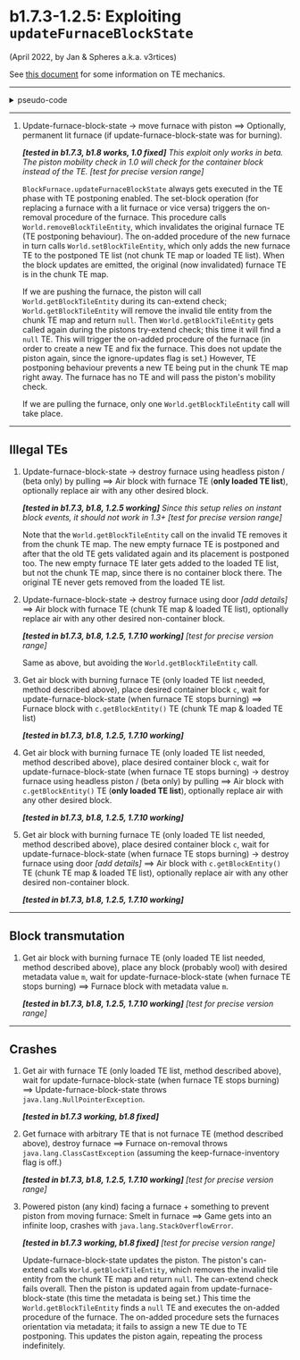 # b1.7.3-1.2.5: Exploiting `updateFurnaceBlockState`

(April 2022, by Jan & Spheres a.k.a. v3rtices)

See [this document](https://hackmd.io/@pa-2w-2MT5iGybHuegbruw/BkaSMRHV9) for some information on TE mechanics.

---

<details><summary>pseudo-code</summary>

```
updateFurnaceBlockState burning, blockPos:
    metadata   = getBlockMetadata   blockPos
    tileEntity = getBlockTileEntity blockPos
    
    # flag that prevents destroyed furnaces from dropping items
    set keepFurnaceInventory
    
    if burning then setBlockWithNotify blockPos litFurnace
               else setBlockWithNotify blockPos    furnace
    
    clear keepFurnaceInventory
    
    setBlockMetadataWithNotify blockPos metadata
    
    # ONLY b1.8+ --
    if tileEntity == null then return
    # --
    
    validateTileEntity     tileEntity
    setBlockTileEntity pos tileEntity
```
</details>

---

1. Update-furnace-block-state &rarr; move furnace with piston
    &xrArr; Optionally, permanent lit furnace (if update-furnace-block-state was for burning).

    ___\[tested in b1.7.3, b1.8 works, 1.0 fixed\]___ _This exploit only works in beta. The piston mobility check in 1.0 will check for the container block instead of the TE._ _\[test for precise version range\]_

    `BlockFurnace.updateFurnaceBlockState` always gets executed in the TE phase with TE postponing enabled. The set-block operation (for replacing a furnace with a lit furnace or vice versa) triggers the on-removal procedure of the furnace. This procedure calls `World.removeBlockTileEntity`, which invalidates the original furnace TE (TE postponing behaviour). The on-added procedure of the new furnace in turn calls `World.setBlockTileEntity`, which only adds the new furnace TE to the postponed TE list (not chunk TE map or loaded TE list). When the block updates are emitted, the original (now invalidated) furnace TE is in the chunk TE map.
    
    If we are pushing the furnace, the piston will call `World.getBlockTileEntity` during its can-extend check; `World.getBlockTileEntity` will remove the invalid tile entity from the chunk TE map and return `null`. Then `World.getBlockTileEntity` gets called again during the pistons try-extend check; this time it will find a `null` TE. This will trigger the on-added procedure of the furnace (in order to create a new TE and fix the furnace. This does not update the piston again, since the ignore-updates flag is set.) However, TE postponing behaviour prevents a new TE being put in the chunk TE map right away. The furnace has no TE and will pass the piston's mobility check.
    
    If we are pulling the furnace, only one `World.getBlockTileEntity` call will take place.

---

## Illegal TEs

1. Update-furnace-block-state &rarr; destroy furnace using headless piston / (beta only) by pulling
    &xrArr; Air block with furnace TE (__only loaded TE list__), optionally replace air with any other desired block.

    ___\[tested in b1.7.3, b1.8, 1.2.5 working\]___ _Since this setup relies on instant block events, it should not work in 1.3+_ _\[test for precise version range\]_
    
    Note that the `World.getBlockTileEntity` call on the invalid TE removes it from the chunk TE map. The new empty furnace TE is postponed and after that the old TE gets validated again and its placement is postponed too. The new empty furnace TE later gets added to the loaded TE list, but not the chunk TE map, since there is no container block there. The original TE never gets removed from the loaded TE list.

2. Update-furnace-block-state &rarr; destroy furnace using door _\[add details\]_
    &xrArr; Air block with furnace TE (chunk TE map & loaded TE list), optionally replace air with any other desired non-container block.
    
    ___\[tested in b1.7.3, b1.8, 1.2.5, 1.7.10 working\]___ _\[test for precise version range\]_
    
    Same as above, but avoiding the `World.getBlockTileEntity` call.

3. Get air block with burning furnace TE (only loaded TE list needed, method described above), place desired container block `c`, wait for update-furnace-block-state (when furnace TE stops burning)
    &xrArr; Furnace block with `c.getBlockEntity()` TE (chunk TE map & loaded TE list)
    
    ___\[tested in b1.7.3, b1.8, 1.2.5, 1.7.10 working\]___

4. Get air block with burning furnace TE (only loaded TE list needed, method described above), place desired container block `c`, wait for update-furnace-block-state (when furnace TE stops burning) &rarr; destroy furnace using headless piston / (beta only) by pulling
    &xrArr; Air block with `c.getBlockEntity()` TE (__only loaded TE list__), optionally replace air with any other desired block.
    
    ___\[tested in b1.7.3, b1.8, 1.2.5, 1.7.10 working\]___

5. Get air block with burning furnace TE (only loaded TE list needed, method described above), place desired container block `c`, wait for update-furnace-block-state (when furnace TE stops burning) &rarr; destroy furnace using door _\[add details\]_
    &xrArr; Air block with `c.getBlockEntity()` TE (chunk TE map & loaded TE list), optionally replace air with any other desired non-container block.
    
    ___\[tested in b1.7.3, b1.8, 1.2.5, 1.7.10 working\]___

---

## Block transmutation

1. Get air block with burning furnace TE (only loaded TE list needed, method described above), place any block (probably wool) with desired metadata value `m`, wait for update-furnace-block-state (when furnace TE stops burning)
    &xrArr; Furnace block with metadata value `m`.
    
    ___\[tested in b1.7.3, b1.8, 1.2.5, 1.7.10 working\]___ _\[test for precise version range\]_

---

## Crashes

1. Get air with furnace TE (only loaded TE list, method described above), wait for update-furnace-block-state (when furnace TE stops burning)
    &xrArr; Update-furnace-block-state throws `java.lang.NullPointerException`.

    ___\[tested in b1.7.3 working, b1.8 fixed\]___

2. Get furnace with arbitrary TE that is not furnace TE (method described above), destroy furnace
    &xrArr; Furnace on-removal throws `java.lang.ClassCastException` (assuming the keep-furnace-inventory flag is off.)

    ___\[tested in b1.7.3, b1.8, 1.2.5, 1.7.10 working\]___ _\[test for precise version range\]_

3. Powered piston (any kind) facing a furnace + something to prevent piston from moving furnace: Smelt in furnace
    &xrArr; Game gets into an infinite loop, crashes with `java.lang.StackOverflowError`.

    ___\[tested in b1.7.3 working, b1.8 fixed\]___ _\[test for precise version range\]_
    
    Update-furnace-block-state updates the piston. The piston's can-extend calls `World.getBlockTileEntity`, which removes the invalid tile entity from the chunk TE map and return `null`. The can-extend check fails overall. Then the piston is updated again from update-furnace-block-state (this time the metadata is being set.) This time the `World.getBlockTileEntity` finds a `null` TE and executes the on-added procedure of the furnace. The on-added procedure sets the furnaces orientation via metadata; it fails to assign a new TE due to TE postponing. This updates the piston again, repeating the process indefinitely.
